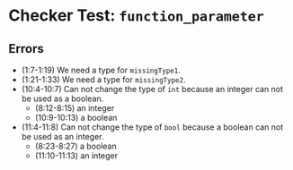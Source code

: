 # Checker Test: `function_parameter`

## Errors
- (1:7-1:19) We need a type for `missingType1`.
- (1:21-1:33) We need a type for `missingType2`.
- (10:4-10:7) Can not change the type of `int` because an integer can not be used as a boolean.
  - (8:12-8:15) an integer
  - (10:9-10:13) a boolean
- (11:4-11:8) Can not change the type of `bool` because a boolean can not be used as an integer.
  - (8:23-8:27) a boolean
  - (11:10-11:13) an integer
